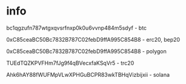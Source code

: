 # info

bc1qgzufn787wtgxqvsrfnxp0k0u6vvnp484m5sdyf - btc

0xC85ceaBC50Bc7832B787C02febD9ffA995C854B8 - erc20, bep20

0xC85ceaBC50Bc7832B787C02febD9ffA995C854B8 - polygon

TUEdTQZKPVFHm7fJg9f4qBVecxfaKSqVr5 - trc20

Ahk6hAY88fWUFMpVLwXPHGuBCPR83wkTBHqVizbijxii - solana
